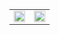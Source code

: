<!--
This is a ✨ _special_ ✨ repository because its `README.md` (this file) appears on your GitHub profile.

Here are some ideas to get you started:

- 🔭 I’m currently working on ...
- 🌱 I’m currently learning ...
- 👯 I’m looking to collaborate on ...
- 🤔 I’m looking for help with ...
- 💬 Ask me about ...
- 📫 How to reach me: ...
- 😄 Pronouns: ...
- ⚡ Fun fact: ...
-->
<table width="100%" align="center">
  <tr>
    <td colspan="3" align="center">
      <a href="https://github.com/IceChestnut">
        <picture>
          <source
            srcset="https://github-readme-stats.vercel.app/api?username=IceChestnut&rank_icon=github&hide_border=true&count_private=true&include_all_commits=true&number_format=long&bg_color=00000000&theme=dark"
            media="(prefers-color-scheme: dark)" />
          <source
            srcset="https://github-readme-stats.vercel.app/api?username=IceChestnut&rank_icon=github&hide_border=true&count_private=true&include_all_commits=true&number_format=long&bg_color=00000000"
            media="(prefers-color-scheme: light), (prefers-color-scheme: no-preference)" />
          <img src="https://github-readme-stats.vercel.app/api?username=IceChestnut&rank_icon=github&hide_border=true&count_private=true&include_all_commits=true&number_format=long" height="100%" />
        </picture>
      </a>
    </td>
    <td colspan="3" align="center">
      <a href="https://github.com/IceChestnut/convoychat">
        <picture>
          <source
            srcset="https://github-readme-stats.vercel.app/api/top-langs/?username=IceChestnut&hide_border=true&layout=compact&bg_color=00000000&theme=dark"
            media="(prefers-color-scheme: dark)" />
          <source
            srcset="https://github-readme-stats.vercel.app/api/top-langs/?username=IceChestnut&hide_border=true&layout=compact&bg_color=00000000"
            media="(prefers-color-scheme: light), (prefers-color-scheme: no-preference)" />
          <img src="https://github-readme-stats.vercel.app/api/top-langs/?username=IceChestnut&hide_border=true&layout=compact" height="100%" />
        </picture>
      </a>
    </td>
  </tr>
</table>

